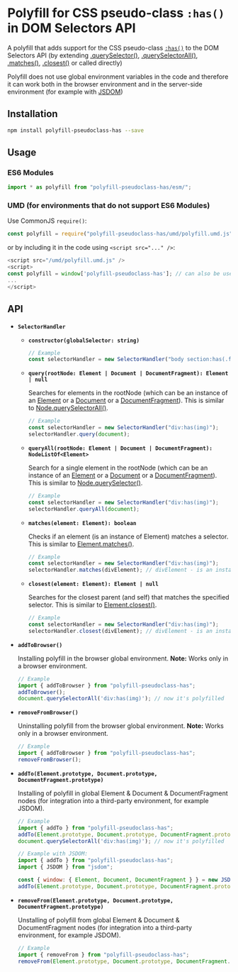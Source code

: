# Polyfill for CSS pseudo-class `:has()` in DOM Selectors API

A polyfill that adds support for the CSS pseudo-class [`:has()`](https://developer.mozilla.org/en-US/docs/Web/CSS/:has) to the DOM Selectors API (by extending [.querySelector()](https://developer.mozilla.org/en-US/docs/Web/API/Document/querySelector), [.querySelectorAll()](https://developer.mozilla.org/en-US/docs/Web/API/Document/querySelectorAll), [.matches()](https://developer.mozilla.org/en-US/docs/Web/API/Element/matches), [.closest()](https://developer.mozilla.org/en-US/docs/Web/API/Element/closest) or called directly)

Polyfill does not use global environment variables in the code and therefore it can work both in the browser environment and in the server-side environment (for example with [JSDOM](https://github.com/jsdom/jsdom))

## Installation

```bash
npm install polyfill-pseudoclass-has --save
```

## Usage

### ES6 Modules
```js
import * as polyfill from "polyfill-pseudoclass-has/esm/";
```

### UMD (for environments that do not support ES6 Modules)

Use CommonJS `require()`:
```js
const polyfill = require("polyfill-pseudoclass-has/umd/polyfill.umd.js");
```

or by including it in the code using `<script src="..." />`:
```js
<script src="/umd/polyfill.umd.js" />
<script>
const polyfill = window['polyfill-pseudoclass-has']; // can also be used via globalThis['polyfill-pseudoclass-has']
...
</script>
```

## API

  - **``SelectorHandler``**
    - **`constructor(globalSelector: string)`**  

      ```js
      // Example
      const selectorHandler = new SelectorHandler("body section:has(.foo):has(.bar) div:has(img)");
      ```

    - **`query(rootNode: Element | Document | DocumentFragment): Element | null`**

      Searches for elements in the rootNode (which can be an instance of an [Element](https://developer.mozilla.org/docs/Web/API/Element) or a [Document](https://developer.mozilla.org/docs/Web/API/Document) or a [DocumentFragment](https://developer.mozilla.org/docs/Web/API/DocumentFragment)). This is similar to [Node.querySelectorAll()](https://developer.mozilla.org/en-US/docs/Web/API/Document/querySelectorAll).

      ```js
      // Example
      const selectorHandler = new SelectorHandler("div:has(img)");
      selectorHandler.query(document);
      ```

    - **`queryAll(rootNode: Element | Document | DocumentFragment): NodeListOf<Element>`**  

      Search for a single element in the rootNode (which can be an instance of an [Element](https://developer.mozilla.org/docs/Web/API/Element) or a [Document](https://developer.mozilla.org/docs/Web/API/Document) or a [DocumentFragment](https://developer.mozilla.org/docs/Web/API/DocumentFragment)). This is similar to [Node.querySelector()](https://developer.mozilla.org/en-US/docs/Web/API/Document/querySelector).

      ```js
      // Example
      const selectorHandler = new SelectorHandler("div:has(img)");
      selectorHandler.queryAll(document);
      ```
    
    - **`matches(element: Element): boolean`**  

      Checks if an element (is an instance of Element) matches a selector. This is similar to [Element.matches()](https://developer.mozilla.org/en-US/docs/Web/API/Element/matches).

      ```js
      // Example
      const selectorHandler = new SelectorHandler("div:has(img)");
      selectorHandler.matches(divElement); // divElement - is an instance of Element 
      ```

    - **`closest(element: Element): Element | null`**  

      Searches for the closest parent (and self) that matches the specified selector. This is similar to [Element.closest()](https://developer.mozilla.org/en-US/docs/Web/API/Element/closest).

      ```js
      // Example
      const selectorHandler = new SelectorHandler("div:has(img)");
      selectorHandler.closest(divElement); // divElement - is an instance of Element 
      ```

  - **```addToBrowser()```**

    Installing polyfill in the browser global environment. **Note:** Works only in a browser environment.

    ```js
    // Example
    import { addToBrowser } from "polyfill-pseudoclass-has";
    addToBrowser();
    document.querySelectorAll('div:has(img)'); // now it's polyfilled
    ```

  - **```removeFromBrowser()```**

    Uninstalling polyfill from the browser global environment. **Note:** Works only in a browser environment.

    ```js
    // Example
    import { addToBrowser } from "polyfill-pseudoclass-has";
    removeFromBrowser();
    ```

  - **```addTo(Element.prototype, Document.prototype, DocumentFragment.prototype)```**

    Installing of polyfill in global Element & Document & DocumentFragment nodes (for integration into a third-party environment, for example JSDOM).

    ```js
    // Example
    import { addTo } from "polyfill-pseudoclass-has";
    addTo(Element.prototype, Document.prototype, DocumentFragment.prototype);
    document.querySelectorAll('div:has(img)'); // now it's polyfilled
    ```

    ```js
    // Example with JSDOM:
    import { addTo } from "polyfill-pseudoclass-has";
    import { JSDOM } from "jsdom";

    const { window: { Element, Document, DocumentFragment } } = new JSDOM();
    addTo(Element.prototype, Document.prototype, DocumentFragment.prototype);
    ```

  - **```removeFrom(Element.prototype, Document.prototype, DocumentFragment.prototype)```**

    Unstalling of polyfill from global Element & Document & DocumentFragment nodes (for integration into a third-party environment, for example JSDOM).

    ```js
    // Example
    import { removeFrom } from "polyfill-pseudoclass-has";
    removeFrom(Element.prototype, Document.prototype, DocumentFragment.prototype);
    ```